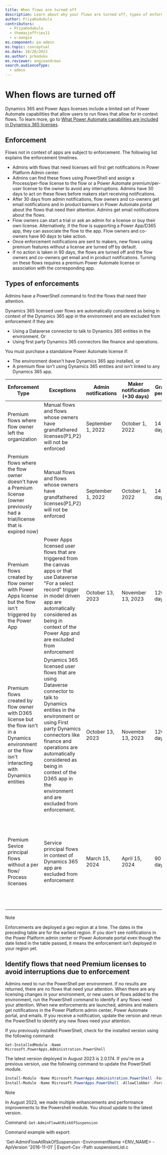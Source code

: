 ```yaml
---
title: When flows are turned off
description: Learn about why your flows are turned off, types of enforecements, and recommendations.
author: PriyaKodukula
contributors:
  - PriyaKodukula
  - thomasjeffries11
  - v-aangie
ms.component: pa-admin
ms.topic: conceptual
ms.date: 10/20/2023
ms.author: prkoduku
ms.reviewer: angieandrews
search.audienceType: 
  - admin
---
```


# When flows are turned off

Dynamics 365 and Power Apps licenses include a limited set of Power Automate capabilities that allow users to run flows that allow for in context flows. To learn more, go to [What Power Automate capabilities are included in Dynamics 365 licenses](faqs.md#what-power-automate-capabilities-are-included-in-dynamics-365-licenses). 

## Enforcement

Flows not in context of apps are subject to enforcement. The following list explains the enforcement timelines.
  - Admins with flows that need licenses will first get notifications in Power Platform Admin center.
  - Admins can find these flows using PowerShell and assign a Process/per-flow license to the flow or a Power Automate premium/per-user license to the owner to avoid any interruptions. Admins have 30 days to act on these flows before makers start receiving notifications.
  - After 30 days from admin notifications, flow owners and co-owners get email notifications and in product banners in Power Automate portal about the flows that need their attention. Admins get email notifications about the flows.
  - Flow owners can start a trial or ask an admin for a license or buy their own license. Alternatively, if the flow is supporting a Power App/D365 app, they can associate the flow to the app. Flow owners and co-owners have 90 days to take action.
  - Once enforcement notifications are sent to makers, new flows using premium features without a license are turned off by default.
  - If no action is taken in 90 days, the flows are turned off and the flow owners and co-owners get email and in product notifications. Turning on these flows requires a premium Power Automate license or association with the corresponding app.

## Types of enforcements

Admins have a PowerShell command to find the flows that need their attention.

Dynamics 365 licensed user flows are automatically considered as being in context of the Dynamics 365 app in the environment and are excluded from enforcement if they are:

- Using a Dataverse connector to talk to Dynamics 365 entities in the environment.
    Or
- Using first party Dynamics 365 connectors like finance and operations.

 You must purchase a standalone Power Automate license if:

- The environment doesn't have Dynamics 365 app installed, or
- A premium flow isn't using Dynamics 365 entities and isn't linked to any Dynamics 365 app.

| Enforcement Type | Exceptions | Admin notifications | Maker notification (+30 days) | Grace period | Recommended Action | Enforcement - Flow turn off |
|--------------|-------------------|--------|----------|---------|-------|------|
| Premium flows where flow owner left the organization | Manual flows and flows whose owners have grandfathered licenses(P1,P2) will not be enforced  | September 1, 2022 | October 1, 2022 | 14 days | Assign a Power Automate license to the flow owner or per-flow/process license to the flow | October 15, 2022 |
|Premium flows where the flow owner doesn't have a Premium license (owner previously had a trial/license that is expired now)|Manual flows and flows whose owners have grandfathered licenses(P1,P2) will not be enforced  | September 1, 2022| October 1, 2022 | 14 days | Assign a Power Automate license to the flow owner or per-flow/process license to the flow | October 15, 2022 |
|Premium flows created by flow owner with Power Apps license but the flow isn't triggered by the Power App|Power Apps licensed user flows that are triggered from the canvas apps or that use Dataverse "For a select record" trigger in model driven app are automatically considered as being in context of the Power App and are excluded from enforcement|October 13, 2023| November 13, 2023|120 days| Assign a Power Automate license to the flow owner or per-flow/process license to the flow. Alternatively, if the flow is supporting a Power App, [associate the flow to the app](faqs.md#how-can-i-associate-in-context-flows-to-power-appsdynamics365-apps).| March 13, 2024 |
|Premium flows created by flow owner with D365 license but the flow isn't in a Dynamics environment or the flow isn't interacting with Dynamics entities|Dynamics 365 licensed user flows that are using Dataverse connector to talk to Dynamics entities in the environment or using First party Dynamics connectors like finance and operations are automatically considered as being in context of the D365 app in the environment and are excluded from enforcement.|October 13, 2023| November 13, 2023|120 days| Assign a Power Automate license to the flow owner or per-flow/process license to the flow. Alternatively, if the flow is supporting a Dynamics 365 app, [associate the flow to the app](faqs.md#how-can-i-associate-in-context-flows-to-power-appsdynamics365-apps).| March 13, 2024 |
|Premium Sevice principal flows without a per flow/ Process licenses| Service principal flows in context of Dynamics 365 app are excluded from enforcement | March 15, 2024| April 15, 2024|90 days| Assign a Power Automate license to the flow owner or per-flow/process license to the flow. Alternatively, if the flow is supporting a Dynamics 365 app, associate the flow to the app.| Aug 15, 2024 |

> [!NOTE]
> Enforcements are deployed a geo region at a time. The dates in the preceding table are for the earliest region. If you don't see notifications in the Power Platform admin center or Power Automate portal even though the date listed in the table passed, it means the enforcement isn't deployed in your region yet.

## Identify flows that need Premium licenses to avoid interruptions due to enforcement

Admins need to run the PowerShell per environment. If no results are returned, there are no flows that need your attention. When there are any licensing changes in your environment, or new users or flows added to the environment, run the PowerShell command to identify if any flows need your attention. When new enforcements are launched, admins and makers get notifications in the Power Platform admin center, Power Automate portal, and emails. If you receive a notification, update the version and rerun the PowerShell to identify any new flows need your attention.  

If you previously installed PowerShell, check for the installed version using the following command:

`Get-InstalledModule -Name  Microsoft.PowerApps.Administration.PowerShell`

The latest version deployed in August 2023 is 2.0.174. If you're on a previous version, use the following command to update the PowerShell module.

```powershell
Install-Module -Name Microsoft.PowerApps.Administration.PowerShell -Force
Install-Module -Name Microsoft.PowerApps.PowerShell -AllowClobber -Force 
``````

> [!NOTE]
> In August 2023, we made multiple enhancements and performance improvements to the Powershell module. You shoud update to the latest version.

Command: `Get-AdminFlowAtRiskOfSuspension`

Command example with export:

`Get-AdminFlowAtRiskOfSuspension -EnvironmentName  <ENV_NAME> -ApiVersion '2016-11-01' | Export-Csv -Path suspensionList.c
